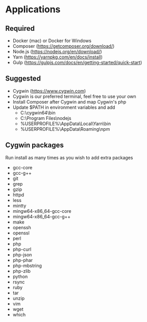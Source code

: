 # Applications

## Required
- Docker (mac) or Docker for Windows
- Composer (https://getcomposer.org/download/)
- Node.js (https://nodejs.org/en/download/)
- Yarn (https://yarnpkg.com/en/docs/install)
- Gulp (https://gulpjs.com/docs/en/getting-started/quick-start)

## Suggested
- Cygwin (https://www.cygwin.com)
- Cygwin is our preferred terminal, feel free to use your own
- Install Composer after Cygwin and map Cygwin's php
- Update $PATH in environment variables and add
  - C:\cygwin64\bin
  - C:\Program Files\nodejs
  - %USERPROFILE%\AppData\Local\Yarn\bin
  - %USERPROFILE%\AppData\Roaming\npm

## Cygwin packages
Run install as many times as you wish to add extra packages

- gcc-core  
- gcc-g++  
- git  
- grep  
- gzip  
- httpd  
- less  
- mintty
- mingw64-x86_64-gcc-core
- mingw64-x86_64-gcc-g++  
- make
- openssh  
- openssl  
- perl  
- php  
- php-curl
- php-json
- php-phar
- php-mbstring
- php-zlib 
- python  
- rsync  
- ruby  
- tar  
- unzip  
- vim  
- wget  
- which  